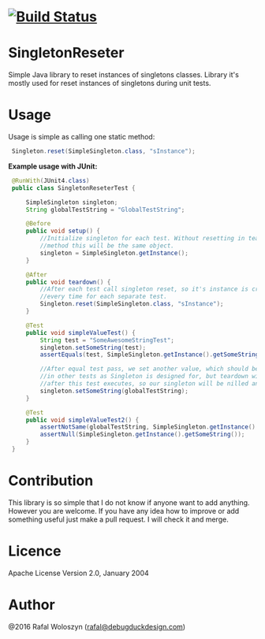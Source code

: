 [![Build Status](https://travis-ci.org/rwoloszyn/SingletonReseter.svg?branch=master)](https://travis-ci.org/rwoloszyn/SingletonReseter)
==========================================================================

# SingletonReseter
Simple Java library to reset instances of singletons classes.
Library it's mostly used for reset instances of singletons during unit tests.


# Usage
 Usage is simple as calling one static method:

```java
 Singleton.reset(SimpleSingleton.class, "sInstance");
```


 **Example usage with JUnit:**

```java
 @RunWith(JUnit4.class)
 public class SingletonReseterTest {

     SimpleSingleton singleton;
     String globalTestString = "GlobalTestString";

     @Before
     public void setup() {
         //Initialize singleton for each test. Without resetting in teardown
         //method this will be the same object.
         singleton = SimpleSingleton.getInstance();
     }

     @After
     public void teardown() {
         //After each test call singleton reset, so it's instance is created
         //every time for each separate test.
         Singleton.reset(SimpleSingleton.class, "sInstance");
     }

     @Test
     public void simpleValueTest() {
         String test = "SomeAwesomeStringTest";
         singleton.setSomeString(test);
         assertEquals(test, SimpleSingleton.getInstance().getSomeString());

         //After equal test pass, we set another value, which should be the same
         //in other tests as Singleton is designed for, but teardown will be called
         //after this test executes, so our singleton will be nilled and created again.
         singleton.setSomeString(globalTestString);
     }

     @Test
     public void simpleValueTest2() {
         assertNotSame(globalTestString, SimpleSingleton.getInstance().getSomeString());
         assertNull(SimpleSingleton.getInstance().getSomeString());
     }
 }
```

# Contribution

This library is so simple that I do not know if anyone want to add anything. However you are welcome.
If you have any idea how to improve or add something useful just make a pull request.
I will check it and merge.

# Licence

Apache License Version 2.0, January 2004

# Author
@2016 Rafal Woloszyn (rafal@debugduckdesign.com)